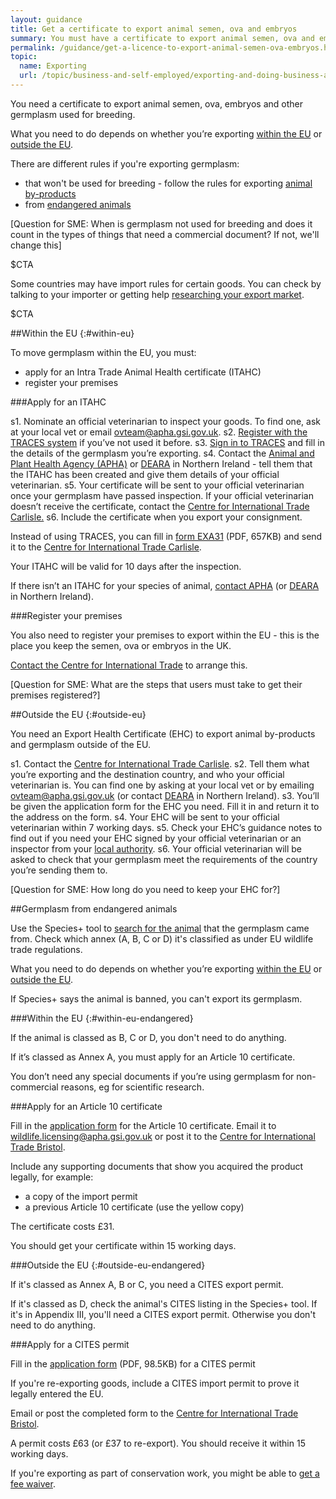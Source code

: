 ```yaml
---
layout: guidance
title: Get a certificate to export animal semen, ova and embryos
summary: You must have a certificate to export animal semen, ova and embryos (germplasm).
permalink: /guidance/get-a-licence-to-export-animal-semen-ova-embryos.html
topic:
  name: Exporting
  url: /topic/business-and-self-employed/exporting-and-doing-business-abroad.html
---
```


You need a certificate to export animal semen, ova, embryos and other germplasm used for breeding.

What you need to do depends on whether you’re exporting [within the EU](#within-eu) or [outside the EU](#outside-eu).

There are different rules if you're exporting germplasm:

- that won't be used for breeding - follow the rules for exporting [animal by-products](/guidance/get-a-licence-to-export-furs-skins-and-other-animal-products.html)
- from [endangered animals](#germplasm-from-endangered-animals)

[Question for SME: When is germplasm not used for breeding and does it count in the types of things that need a commercial document? If not, we'll change this]

$CTA

Some countries may have import rules for certain goods. You can check by talking to your importer or getting help [researching your export market](https://govuk-import-export.herokuapp.com/answer/choosing-export-market-ukti-experimental-sg.html).

$CTA

##Within the EU
{:#within-eu}

To move germplasm within the EU, you must:

* apply for an Intra Trade Animal Health certificate (ITAHC)
* register your premises

###Apply for an ITAHC

s1. Nominate an official veterinarian to inspect your goods. To find one, ask at your local vet or email <ovteam@apha.gsi.gov.uk>.
s2. [Register with the TRACES system](https://webgate.ec.europa.eu/sanco/traces/registration/open.do) if you’ve not used it before.
s3. [Sign in to TRACES](https://webgate.ec.europa.eu/sanco/traces/security/askLogin.do) and fill in the details of the germplasm you’re exporting.
s4. Contact the [Animal and Plant Health Agency (APHA)](https://www.gov.uk/government/organisations/animal-and-plant-health-agency/about/access-and-opening) or [DEARA](https://www.daera-ni.gov.uk/contact) in Northern Ireland - tell them that the ITAHC has been created and give them details of your official veterinarian.
s5. Your certificate will be sent to your official veterinarian once your germplasm have passed inspection. If your official veterinarian doesn’t receive the certificate, contact the [Centre for International Trade Carlisle.](https://www.gov.uk/government/organisations/animal-and-plant-health-agency/about/access-and-opening#specialist-service-centres-ssc)
s6. Include the certificate when you export your consignment.

Instead of using TRACES, you can fill in [form EXA31](https://www.gov.uk/government/uploads/system/uploads/attachment_data/file/487419/form-exa31.pdf) (PDF, 657KB) and send it to the [Centre for International Trade Carlisle](https://www.gov.uk/government/organisations/animal-and-plant-health-agency/about/access-and-opening#specialist-service-centres-ssc).

Your ITAHC will be valid for 10 days after the inspection.

If there isn’t an ITAHC for your species of animal, [contact APHA](https://www.gov.uk/government/organisations/animal-and-plant-health-agency/about/access-and-opening#specialist-service-centres-ssc) (or [DEARA](https://www.daera-ni.gov.uk/contact) in Northern Ireland).

###Register your premises

You also need to register your premises to export within the EU - this is the place you keep the semen, ova or embryos in the UK.

[Contact the Centre for International Trade](https://www.gov.uk/government/organisations/animal-and-plant-health-agency/about/access-and-opening#specialist-service-centres-ssc) to arrange this.

[Question for SME: What are the steps that users must take to get their premises registered?]

##Outside the EU
{:#outside-eu}

You need an Export Health Certificate (EHC) to export animal by-products and germplasm outside of the EU. 

s1. Contact the [Centre for International Trade Carlisle](https://www.gov.uk/government/uploads/system/uploads/attachment_data/file/491835/contacts-international-trade.pdf).
s2. Tell them what you’re exporting and the destination country, and who your official veterinarian is. You can find one by asking at your local vet or by emailing <ovteam@apha.gsi.gov.uk> (or contact [DEARA](https://www.daera-ni.gov.uk/contact) in Northern Ireland).
s3. You’ll be given the application form for the EHC you need. Fill it in and return it to the address on the form.
s4. Your EHC will be sent to your official veterinarian within 7 working days.
s5. Check your EHC’s guidance notes to find out if you need your EHC signed by your official veterinarian or an inspector from your [local authority](https://www.gov.uk/find-local-council).
s6. Your official veterinarian will be asked to check that your germplasm meet the requirements of the country you’re sending them to.

[Question for SME: How long do you need to keep your EHC for?]

##Germplasm from endangered animals

Use the Species+ tool to [search for the animal](https://www.speciesplus.net/) that the germplasm came from. Check which annex (A, B, C or D) it's classified as under EU wildlife trade regulations.

What you need to do depends on whether you’re exporting [within the EU](#within-eu-endangered) or [outside the EU](#outside-eu-endangered).

If Species+ says the animal is banned, you can't export its germplasm. 

###Within the EU
{:#within-eu-endangered}

If the animal is classed as B, C or D, you don't need to do anything.

If it’s classed as Annex A, you must apply for an Article 10 certificate.

You don’t need any special documents if you’re using germplasm for non-commercial reasons, eg for scientific research.

###Apply for an Article 10 certificate

Fill in the [application form](https://www.gov.uk/government/publications/endangered-species-application-for-commercial-use) for the Article 10 certificate. 
Email it to <wildlife.licensing@apha.gsi.gov.uk> or post it to the [Centre for International Trade Bristol](https://www.gov.uk/government/organisations/animal-and-plant-health-agency/about/access-and-opening#specialist-service-centres-ssc).
  
Include any supporting documents that show you acquired the product legally, for example:

- a copy of the import permit
- a previous Article 10 certificate (use the yellow copy)

The certificate costs £31. 

You should get your certificate within 15 working days.

###Outside the EU
{:#outside-eu-endangered}

If it's classed as Annex A, B or C, you need a CITES export permit.

If it's classed as D, check the animal's CITES listing in the Species+ tool. If it's in Appendix III, you'll need a CITES export permit. Otherwise you don't need to do anything.

###Apply for a CITES permit

Fill in the [application form](https://www.gov.uk/government/uploads/system/uploads/attachment_data/file/423417/form-fed0172.pdf) (PDF, 98.5KB) for a CITES permit

If you're re-exporting goods, include a CITES import permit to prove it legally entered the EU.

Email or post the completed form to the [Centre for International Trade Bristol](https://www.gov.uk/government/organisations/animal-and-plant-health-agency/about/access-and-opening#specialist-service-centres-ssc).

A permit costs £63 (or £37 to re-export). You should receive it within 15 working days.

If you're exporting as part of conservation work, you might be able to [get a fee waiver](https://www.gov.uk/government/uploads/system/uploads/attachment_data/file/50323/form-citb20.pdf).




